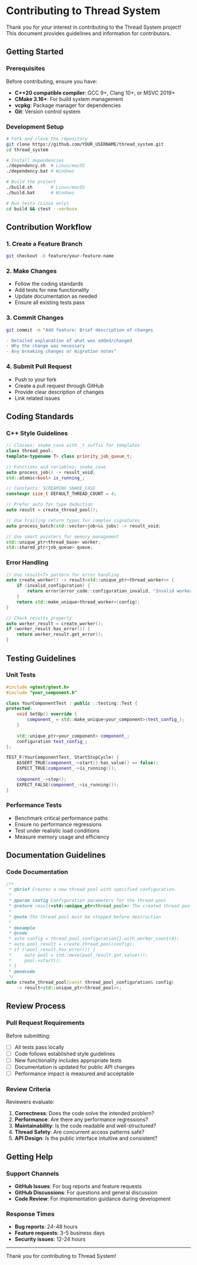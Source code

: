 # Contributing to Thread System

Thank you for your interest in contributing to the Thread System project! This document provides guidelines and information for contributors.

## Getting Started

### Prerequisites

Before contributing, ensure you have:
- **C++20 compatible compiler**: GCC 9+, Clang 10+, or MSVC 2019+
- **CMake 3.16+**: For build system management
- **vcpkg**: Package manager for dependencies
- **Git**: Version control system

### Development Setup

```bash
# Fork and clone the repository
git clone https://github.com/YOUR_USERNAME/thread_system.git
cd thread_system

# Install dependencies
./dependency.sh  # Linux/macOS
./dependency.bat # Windows

# Build the project
./build.sh       # Linux/macOS
./build.bat      # Windows

# Run tests (Linux only)
cd build && ctest --verbose
```

## Contribution Workflow

### 1. Create a Feature Branch

```bash
git checkout -b feature/your-feature-name
```

### 2. Make Changes

- Follow the coding standards
- Add tests for new functionality
- Update documentation as needed
- Ensure all existing tests pass

### 3. Commit Changes

```bash
git commit -m "Add feature: Brief description of changes

- Detailed explanation of what was added/changed
- Why the change was necessary
- Any breaking changes or migration notes"
```

### 4. Submit Pull Request

- Push to your fork
- Create a pull request through GitHub
- Provide clear description of changes
- Link related issues

## Coding Standards

### C++ Style Guidelines

```cpp
// Classes: snake_case with _t suffix for templates
class thread_pool;
template<typename T> class priority_job_queue_t;

// Functions and variables: snake_case
auto process_job() -> result_void;
std::atomic<bool> is_running_;

// Constants: SCREAMING_SNAKE_CASE
constexpr size_t DEFAULT_THREAD_COUNT = 4;

// Prefer auto for type deduction
auto result = create_thread_pool();

// Use trailing return types for complex signatures
auto process_batch(std::vector<job>&& jobs) -> result_void;

// Use smart pointers for memory management
std::unique_ptr<thread_base> worker;
std::shared_ptr<job_queue> queue;
```

### Error Handling

```cpp
// Use result<T> pattern for error handling
auto create_worker() -> result<std::unique_ptr<thread_worker>> {
    if (invalid_configuration) {
        return error{error_code::configuration_invalid, "Invalid worker configuration"};
    }
    return std::make_unique<thread_worker>(config);
}

// Check results properly
auto worker_result = create_worker();
if (worker_result.has_error()) {
    return worker_result.get_error();
}
```

## Testing Guidelines

### Unit Tests

```cpp
#include <gtest/gtest.h>
#include "your_component.h"

class YourComponentTest : public ::testing::Test {
protected:
    void SetUp() override {
        component_ = std::make_unique<your_component>(test_config_);
    }
    
    std::unique_ptr<your_component> component_;
    configuration test_config_;
};

TEST_F(YourComponentTest, StartStopCycle) {
    ASSERT_TRUE(component_->start().has_value() == false);
    EXPECT_TRUE(component_->is_running());
    
    component_->stop();
    EXPECT_FALSE(component_->is_running());
}
```

### Performance Tests

- Benchmark critical performance paths
- Ensure no performance regressions
- Test under realistic load conditions
- Measure memory usage and efficiency

## Documentation Guidelines

### Code Documentation

```cpp
/**
 * @brief Creates a new thread pool with specified configuration.
 * 
 * @param config Configuration parameters for the thread pool
 * @return result<std::unique_ptr<thread_pool>> The created thread pool or an error
 * 
 * @note The thread pool must be stopped before destruction
 * 
 * @example
 * @code
 * auto config = thread_pool_configuration{}.with_worker_count(4);
 * auto pool_result = create_thread_pool(config);
 * if (!pool_result.has_error()) {
 *     auto pool = std::move(pool_result.get_value());
 *     pool->start();
 * }
 * @endcode
 */
auto create_thread_pool(const thread_pool_configuration& config) 
    -> result<std::unique_ptr<thread_pool>>;
```

## Review Process

### Pull Request Requirements

Before submitting:
- [ ] All tests pass locally
- [ ] Code follows established style guidelines
- [ ] New functionality includes appropriate tests
- [ ] Documentation is updated for public API changes
- [ ] Performance impact is measured and acceptable

### Review Criteria

Reviewers evaluate:
1. **Correctness**: Does the code solve the intended problem?
2. **Performance**: Are there any performance regressions?
3. **Maintainability**: Is the code readable and well-structured?
4. **Thread Safety**: Are concurrent access patterns safe?
5. **API Design**: Is the public interface intuitive and consistent?

## Getting Help

### Support Channels

- **GitHub Issues**: For bug reports and feature requests
- **GitHub Discussions**: For questions and general discussion
- **Code Review**: For implementation guidance during development

### Response Times

- **Bug reports**: 24-48 hours
- **Feature requests**: 3-5 business days
- **Security issues**: 12-24 hours

---

Thank you for contributing to Thread System!